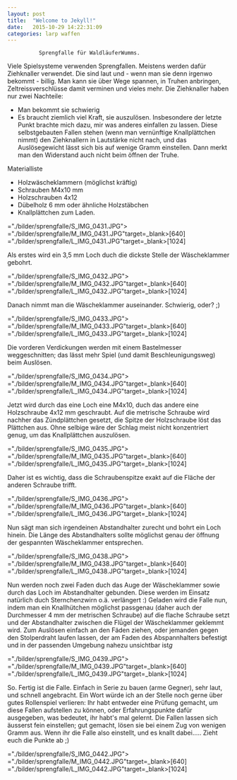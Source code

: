 ```yaml
---
layout: post
title:  "Welcome to Jekyll!"
date:   2015-10-29 14:22:31:09
categories: larp waffen
---
```

        
              Sprengfalle für WaldläuferWumms.
Viele Spielsysteme verwenden Sprengfallen. Meistens werden dafür Ziehknaller verwendet. Die sind laut und - wenn man sie denn irgenwo bekommt - billig. Man kann sie über Wege spannen, in Truhen anbringen, Zeltreissverschlüsse damit verminen und vieles mehr.
Die Ziehknaller haben nur zwei Nachteile:
* Man bekommt sie schwierig
* Es braucht ziemlich viel Kraft, sie auszulösen.
Insbesondere der letzte Punkt brachte mich dazu, mir was anderes einfallen zu lassen. Diese selbstgebauten Fallen stehen (wenn man vernünftige Knallplättchen nimmt) den Ziehknallern in Lautstärke nicht nach, und das Auslösegewicht lässt sich bis auf wenige Gramm einstellen. 
Dann merkt man den Widerstand auch nicht beim öffnen der Truhe.


Materialliste
* Holzwäscheklammern (möglichst kräftig) 
* Schrauben M4x10 mm
* Holzschrauben 4x12
* Dübelholz 6 mm oder ähnliche Holzstäbchen
* Knallplättchen zum Laden.

="./bilder/sprengfalle/S_IMG_0431.JPG">
="./bilder/sprengfalle/M_IMG_0431.JPG"target=_blank>[640]
="./bilder/sprengfalle/L_IMG_0431.JPG"target=_blank>[1024]


Als erstes wird ein 3,5 mm Loch duch die dickste Stelle der Wäscheklammer gebohrt.

="./bilder/sprengfalle/S_IMG_0432.JPG">
="./bilder/sprengfalle/M_IMG_0432.JPG"target=_blank>[640]
="./bilder/sprengfalle/L_IMG_0432.JPG"target=_blank>[1024]


Danach nimmt man die Wäscheklammer auseinander. Schwierig, oder? ;)

="./bilder/sprengfalle/S_IMG_0433.JPG">
="./bilder/sprengfalle/M_IMG_0433.JPG"target=_blank>[640]
="./bilder/sprengfalle/L_IMG_0433.JPG"target=_blank>[1024]


Die vorderen Verdickungen werden mit einem Bastelmesser weggeschnitten; das lässt mehr Spiel (und damit Beschleunigungsweg) beim Auslösen.

="./bilder/sprengfalle/S_IMG_0434.JPG">
="./bilder/sprengfalle/M_IMG_0434.JPG"target=_blank>[640]
="./bilder/sprengfalle/L_IMG_0434.JPG"target=_blank>[1024]


Jetzt wird durch das eine Loch eine M4x10, duch das andere eine Holzschraube 4x12 mm geschraubt. Auf die metrische Schraube wird nachher das Zündplättchen gesetzt, die Spitze der Holzschraube löst das Plättchen aus. Ohne selbige  wäre der Schlag meist nicht konzentriert genug, um das Knallplättchen auszulösen.

="./bilder/sprengfalle/S_IMG_0435.JPG">
="./bilder/sprengfalle/M_IMG_0435.JPG"target=_blank>[640]
="./bilder/sprengfalle/L_IMG_0435.JPG"target=_blank>[1024]


Daher ist es wichtig, dass die Schraubenspitze exakt auf die Fläche der anderen Schraube trifft.

="./bilder/sprengfalle/S_IMG_0436.JPG">
="./bilder/sprengfalle/M_IMG_0436.JPG"target=_blank>[640]
="./bilder/sprengfalle/L_IMG_0436.JPG"target=_blank>[1024]


Nun sägt man sich irgendeinen Abstandhalter zurecht und bohrt ein Loch hinein. 
Die Länge des Abstandhalters sollte möglichst genau der öffnung der gespannten Wäscheklammer entsprechen.


="./bilder/sprengfalle/S_IMG_0438.JPG">
="./bilder/sprengfalle/M_IMG_0438.JPG"target=_blank>[640]
="./bilder/sprengfalle/L_IMG_0438.JPG"target=_blank>[1024]


Nun werden noch zwei Faden duch das Auge der Wäscheklammer sowie durch das Loch im Abstandhalter gebunden.
Diese werden im Einsatz natürlich duch Sternchenzwirn o.ä. verlängert :)
Geladen wird die Falle nun, indem man ein Knallhütchen möglichst passgenau (daher auch der Durchmesser 4 mm der metrischen Schraube) auf die flache Schraube setzt und der Abstandhalter zwischen die Flügel der Wäscheklammer geklemmt wird. 
Zum Auslösen einfach an den Fäden ziehen, oder jemanden gegen den Stolperdraht laufen lassen, der am Faden des Abspannhalters befestigt und in der passenden Umgebung nahezu unsichtbar ist*g*

="./bilder/sprengfalle/S_IMG_0439.JPG">
="./bilder/sprengfalle/M_IMG_0439.JPG"target=_blank>[640]
="./bilder/sprengfalle/L_IMG_0439.JPG"target=_blank>[1024]


So. Fertig ist die Falle. Einfach in Serie zu bauen (arme Gegner), sehr laut, und schnell angebracht.
Ein Wort würde ich an der Stelle noch gerne über gutes Rollenspiel verlieren:
Ihr habt entweder eine Prüfung gemacht, um diese Fallen aufstellen zu können, oder Erfahrungspunkte dafür ausgegeben, was bedeutet, ihr habt's mal gelernt.
Die Fallen lassen sich äusserst fein einstellen; gut gemacht, lösen sie bei einem Zug von wenigen Gramm aus. Wenn ihr die Falle also einstellt, und es knallt dabei.....
Zieht euch die Punkte ab ;)

="./bilder/sprengfalle/S_IMG_0442.JPG">
="./bilder/sprengfalle/M_IMG_0442.JPG"target=_blank>[640]
="./bilder/sprengfalle/L_IMG_0442.JPG"target=_blank>[1024]



        
    
